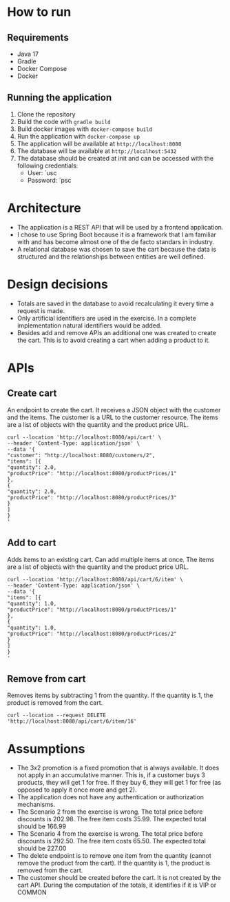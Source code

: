 # How to run

## Requirements

* Java 17
* Gradle
* Docker Compose
* Docker

## Running the application

1. Clone the repository
2. Build the code with `gradle build`
3. Build docker images with `docker-compose build`
4. Run the application with `docker-compose up`
5. The application will be available at `http://localhost:8080`
6. The database will be available at `http://localhost:5432`
7. The database should be created at init and can be accessed with the following credentials:
   * User: `usc
   * Password: `psc

# Architecture

* The application is a REST API that will be used by a frontend application.
* I chose to use Spring Boot because it is a framework that I am familiar with and has become almost one of the de facto standars in industry.
* A relational database was chosen to save the cart because the data is structured and the relationships between entities are well defined.

# Design decisions

* Totals are saved in the database to avoid recalculating it every time a request is made.
* Only artificial identifiers are used in the exercise. In a complete implementation natural identifiers would be added.
* Besides add and remove APIs an additional one was created to create the cart. This is to avoid creating a cart when adding a product to it.

# APIs

## Create cart

An endpoint to create the cart. It receives a JSON object with the customer and the items. The customer is a URL to the customer resource. The items are a list of objects with the quantity and the product price URL.

```
curl --location 'http://localhost:8080/api/cart' \
--header 'Content-Type: application/json' \
--data '{
"customer": "http://localhost:8080/customers/2",
"items": [{
"quantity": 2.0,
"productPrice": "http://localhost:8080/productPrices/1"
},
{
"quantity": 2.0,
"productPrice": "http://localhost:8080/productPrices/3"
}
]
}
'
```

## Add to cart

Adds items to an existing cart. Can add multiple items at once. The items are a list of objects with the quantity and the product price URL.

```
curl --location 'http://localhost:8080/api/cart/6/item' \
--header 'Content-Type: application/json' \
--data '{
"items": [{
"quantity": 1.0,
"productPrice": "http://localhost:8080/productPrices/1"
},
{
"quantity": 1.0,
"productPrice": "http://localhost:8080/productPrices/2"
}
]
}
'
```

## Remove from cart

Removes items by subtracting 1 from the quantity. If the quantity is 1, the product is removed from the cart.

```
curl --location --request DELETE 'http://localhost:8080/api/cart/6/item/16'
```

# Assumptions

* The 3x2 promotion is a fixed promotion that is always available. It does not apply in an accumulative manner. This is, if a customer buys 3 products, they will get 1 for free. If they buy 6, they will get 1 for free (as opposed to apply it once more and get 2).
* The application does not have any authentication or authorization mechanisms.
* The Scenario 2 from the exercise is wrong. The total price before discounts is 202.98. The free item costs 35.99. The expected total should be 166.99
* The Scenario 4 from the exercise is wrong. The total price before discounts is 292.50. The free item costs 65.50. The expected total should be 227.00
* The delete endpoint is to remove one item from the quantity (cannot remove the product from the cart). If the quantity is 1, the product is removed from the cart.
* The customer should be created before the cart. It is not created by the cart API. During the computation of the totals, it identifies if it is VIP or COMMON
